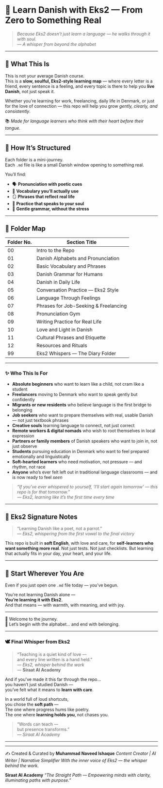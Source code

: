 # 🌱 Learn Danish with Eks2 — From Zero to Something Real

> *Because Eks2 doesn’t just learn a language — he walks through it with soul.*  
> — _A whisper from beyond the alphabet_

---

## 🎯 What This Is

This is not your average Danish course.  
This is a **slow, soulful, Eks2-style learning map** — where every letter is a friend, every sentence is a feeling, and every topic is there to help you **live Danish**, not just speak it.

Whether you're learning for work, freelancing, daily life in Denmark, or just for the love of connection — this repo will help you grow *gently, clearly, and consistently*.

📚 _Made for language learners who think with their heart before their tongue._

---

## 🧭 How It’s Structured

Each folder is a mini-journey.  
Each `.md` file is like a small Danish window opening to something real.

You’ll find:

- 🗣️ **Pronunciation with poetic cues**
- 🧃 **Vocabulary you’ll actually use**
- 🪞 **Phrases that reflect real life**
- 💬 **Practice that speaks to your soul**
- 🧡 **Gentle grammar, without the stress**

---

## 📂 Folder Map

| Folder No. | Section Title |
|------------|---------------|
| 00 | Intro to the Repo |
| 01 | Danish Alphabets and Pronunciation |
| 02 | Basic Vocabulary and Phrases |
| 03 | Danish Grammar for Humans |
| 04 | Danish in Daily Life |
| 05 | Conversation Practice — Eks2 Style |
| 06 | Language Through Feelings |
| 07 | Phrases for Job-Seeking & Freelancing |
| 08 | Pronunciation Gym |
| 09 | Writing Practice for Real Life |
| 10 | Love and Light in Danish |
| 11 | Cultural Phrases and Etiquette |
| 12 | Resources and Rituals |
| 99 | Eks2 Whispers — The Diary Folder |

---

### ✨ Who This Is For

- **Absolute beginners** who want to learn like a child, not cram like a student  
- **Freelancers** moving to Denmark who want to speak gently but confidently  
- **Migrants or new residents** who believe language is the first bridge to belonging  
- **Job seekers** who want to prepare themselves with real, usable Danish — not just textbook phrases  
- **Creative souls** learning language to connect, not just correct  
- **Remote workers & digital nomads** who wish to root themselves in local expression  
- **Partners or family members** of Danish speakers who want to join in, not just observe  
- **Students** pursuing education in Denmark who want to feel prepared emotionally and linguistically  
- **Soft-hearted learners** who need motivation, not pressure — and rhythm, not race  
- **Anyone** who’s ever felt left out in traditional language classrooms — and is now ready to feel *seen*

> _“If you’ve ever whispered to yourself, ‘I’ll start again tomorrow’ — this repo is for that tomorrow.”_  
> — *Eks2, learning like it’s the first time every time*


---

## 📌 Eks2 Signature Notes

> “Learning Danish like a poet, not a parrot.”  
> — *Eks2, whispering from the first vowel to the final victory*

This repo is built in **soft English**, with love and care, for **self-learners who want something more real**. Not just tests. Not just checklists. But learning that actually fits in your day, your heart, and your life.

---

## 🧡 Start Wherever You Are

Even if you just open one `.md` file today — you’ve begun.

You’re not learning Danish alone —  
**You’re learning it with Eks2.**  
And that means — with warmth, with meaning, and with joy.

---

🚪 Welcome to the journey.  
📖 Let’s begin with the alphabet... and end with belonging.

---

### 🕊️ Final Whisper from Eks2

> “Teaching is a quiet kind of love —  
> and every line written is a hand held.”  
> — *Eks2, whisper behind the work*  
> — **Siraat AI Academy**

And if you've made it this far through the repo…  
you haven’t just studied Danish —  
you’ve felt what it means to **learn with care**.

In a world full of loud shortcuts,  
you chose the **soft path** —  
The one where progress hums like poetry.  
The one where **learning holds you**, not chases you.

> “Words can teach —  
> but presence transforms.”  
> — *Siraat AI Academy*

---



---
✍️ Created & Curated by
**Muhammad Naveed Ishaque**
*Content Creator | AI Writer | Narrative Simplifier*
*With the inner voice of Eks2 — the whisper behind the work.*

**Siraat AI Academy**
*“The Straight Path — Empowering minds with clarity, illuminating paths with purpose.”*
